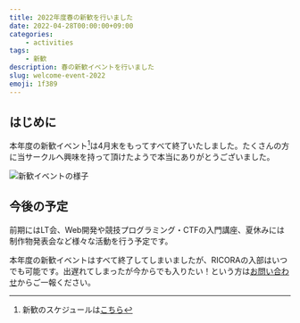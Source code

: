 ```yaml
---
title: 2022年度春の新歓を行いました
date: 2022-04-28T00:00:00+09:00
categories:
    - activities
tags:
    - 新歓
description: 春の新歓イベントを行いました
slug: welcome-event-2022
emoji: 1f389
---
```


## はじめに

本年度の新歓イベント[^1]は4月末をもってすべて終了いたしました。たくさんの方に当サークルへ興味を持って頂けたようで本当にありがとうございました。

![新歓イベントの様子](https://user-images.githubusercontent.com/56070040/164297251-855bd34a-26f4-4d34-a203-0677bf51eb9b.jpg)


[^1]: 新歓のスケジュールは[こちら](/p/welcome-event-2022-schedule/)


## 今後の予定

前期にはLT会、Web開発や競技プログラミング・CTFの入門講座、夏休みには制作物発表会など様々な活動を行う予定です。

本年度の新歓イベントはすべて終了してしまいましたが、RICORAの入部はいつでも可能です。出遅れてしまったが今からでも入りたい！という方は[お問い合わせ](/contact/)からご一報ください。